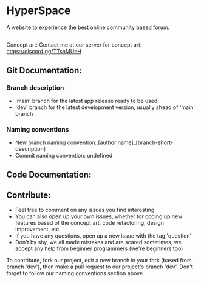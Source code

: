 # HyperSpace

A website to experience the best online community based forum.

##
Concept art:
Contact me at our server for concept art: https://discord.gg/TTsnMUeH
##

## Git Documentation:

### Branch description

-   'main' branch for the latest app release ready to be used
-   'dev' branch for the latest development version, usually ahead of 'main' branch

### Naming conventions

-   New branch naming convention: [author name]\_[branch-short-description]
-   Commit naming convention: undefined

## Code Documentation:

## Contribute:

-   Feel free to comment on any issues you find interesting
-   You can also open up your own issues, whether for coding up new features based of the concept art, code refactoring, design improvement, etc
-   If you have any questions, open up a new issue with the tag 'question'
-   Don't by shy, we all made mistakes and are scared sometimes, we accept any help from beginner programmers (we're beginners too)

To contribute, fork our project, edit a new branch in your fork (based from branch 'dev'), then make a pull request to our project's branch 'dev'.
Don't forget to follow our naming conventions section above.
